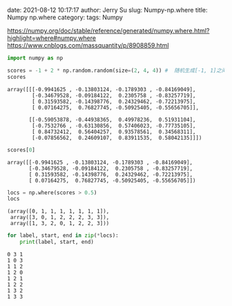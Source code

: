 date: 2021-08-12 10:17:17
author: Jerry Su
slug: Numpy-np.where
title: Numpy np.where
category: 
tags: Numpy

https://numpy.org/doc/stable/reference/generated/numpy.where.html?highlight=where#numpy.where
https://www.cnblogs.com/massquantity/p/8908859.html


```python
import numpy as np
```


```python
scores = -1 + 2 * np.random.random(size=(2, 4, 4)) #  随机生成[-1, 1]之间小数
scores
```




    array([[[-0.9941625 , -0.13803124, -0.1789303 , -0.84169049],
            [-0.34679528, -0.09184122,  0.2305758 , -0.83257719],
            [ 0.31593582, -0.14398776,  0.24329462, -0.72213975],
            [ 0.07164275,  0.76827745, -0.50925405, -0.55656705]],
    
           [[-0.59053878, -0.44938365,  0.49978236,  0.51931104],
            [-0.7532766 , -0.63130856,  0.57406023, -0.77735105],
            [ 0.84732412,  0.56404257,  0.93578561,  0.34568311],
            [-0.07856562,  0.24609107,  0.83911535,  0.58042135]]])




```python
scores[0]
```




    array([[-0.9941625 , -0.13803124, -0.1789303 , -0.84169049],
           [-0.34679528, -0.09184122,  0.2305758 , -0.83257719],
           [ 0.31593582, -0.14398776,  0.24329462, -0.72213975],
           [ 0.07164275,  0.76827745, -0.50925405, -0.55656705]])




```python
locs = np.where(scores > 0.5)
locs
```




    (array([0, 1, 1, 1, 1, 1, 1, 1]),
     array([3, 0, 1, 2, 2, 2, 3, 3]),
     array([1, 3, 2, 0, 1, 2, 2, 3]))




```python
for label, start, end in zip(*locs):
    print(label, start, end)
```

    0 3 1
    1 0 3
    1 1 2
    1 2 0
    1 2 1
    1 2 2
    1 3 2
    1 3 3



```python

```
